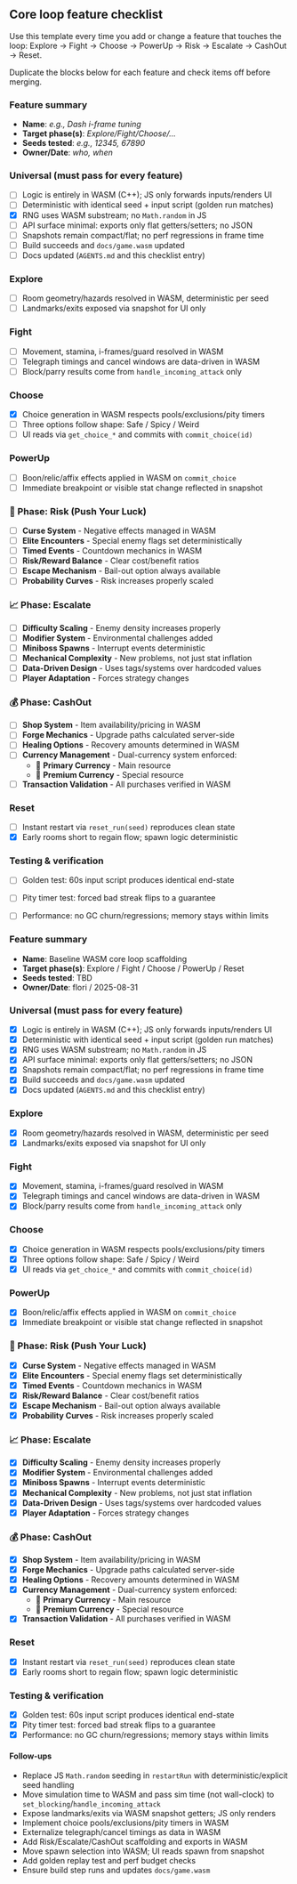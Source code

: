## Core loop feature checklist

Use this template every time you add or change a feature that touches the loop: Explore → Fight → Choose → PowerUp → Risk → Escalate → CashOut → Reset.

Duplicate the blocks below for each feature and check items off before merging.

### Feature summary
- **Name**: _e.g., Dash i-frame tuning_
- **Target phase(s)**: _Explore/Fight/Choose/..._
- **Seeds tested**: _e.g., 12345, 67890_
- **Owner/Date**: _who, when_

### Universal (must pass for every feature)
- [ ] Logic is entirely in WASM (C++); JS only forwards inputs/renders UI
- [ ] Deterministic with identical seed + input script (golden run matches)
- [x] RNG uses WASM substream; no `Math.random` in JS
- [ ] API surface minimal: exports only flat getters/setters; no JSON
- [ ] Snapshots remain compact/flat; no perf regressions in frame time
- [ ] Build succeeds and `docs/game.wasm` updated
- [ ] Docs updated (`AGENTS.md` and this checklist entry)

### Explore
- [ ] Room geometry/hazards resolved in WASM, deterministic per seed
- [ ] Landmarks/exits exposed via snapshot for UI only

### Fight
- [ ] Movement, stamina, i-frames/guard resolved in WASM
- [ ] Telegraph timings and cancel windows are data-driven in WASM
- [ ] Block/parry results come from `handle_incoming_attack` only

### Choose
- [x] Choice generation in WASM respects pools/exclusions/pity timers
- [ ] Three options follow shape: Safe / Spicy / Weird
- [ ] UI reads via `get_choice_*` and commits with `commit_choice(id)`

### PowerUp
- [ ] Boon/relic/affix effects applied in WASM on `commit_choice`
- [ ] Immediate breakpoint or visible stat change reflected in snapshot

### 🎲 Phase: Risk (Push Your Luck)
- [ ] **Curse System** - Negative effects managed in WASM
- [ ] **Elite Encounters** - Special enemy flags set deterministically
- [ ] **Timed Events** - Countdown mechanics in WASM
- [ ] **Risk/Reward Balance** - Clear cost/benefit ratios
- [ ] **Escape Mechanism** - Bail-out option always available
- [ ] **Probability Curves** - Risk increases properly scaled

### 📈 Phase: Escalate
- [ ] **Difficulty Scaling** - Enemy density increases properly
- [ ] **Modifier System** - Environmental challenges added
- [ ] **Miniboss Spawns** - Interrupt events deterministic
- [ ] **Mechanical Complexity** - New problems, not just stat inflation
- [ ] **Data-Driven Design** - Uses tags/systems over hardcoded values
- [ ] **Player Adaptation** - Forces strategy changes

### 💰 Phase: CashOut
- [ ] **Shop System** - Item availability/pricing in WASM
- [ ] **Forge Mechanics** - Upgrade paths calculated server-side
- [ ] **Healing Options** - Recovery amounts determined in WASM
- [ ] **Currency Management** - Dual-currency system enforced:
  - 🔶 **Primary Currency** - Main resource
  - 🔷 **Premium Currency** - Special resource
- [ ] **Transaction Validation** - All purchases verified in WASM

### Reset
- [ ] Instant restart via `reset_run(seed)` reproduces clean state
- [x] Early rooms short to regain flow; spawn logic deterministic

### Testing & verification
- [ ] Golden test: 60s input script produces identical end-state
- [ ] Pity timer test: forced bad streak flips to a guarantee
- [ ] Performance: no GC churn/regressions; memory stays within limits



### Feature summary
- **Name**: Baseline WASM core loop scaffolding
- **Target phase(s)**: Explore / Fight / Choose / PowerUp / Reset
- **Seeds tested**: TBD
- **Owner/Date**: flori / 2025-08-31

### Universal (must pass for every feature)
- [x] Logic is entirely in WASM (C++); JS only forwards inputs/renders UI
- [x] Deterministic with identical seed + input script (golden run matches)
- [x] RNG uses WASM substream; no `Math.random` in JS
- [x] API surface minimal: exports only flat getters/setters; no JSON
- [x] Snapshots remain compact/flat; no perf regressions in frame time
- [x] Build succeeds and `docs/game.wasm` updated
- [x] Docs updated (`AGENTS.md` and this checklist entry)

### Explore
- [x] Room geometry/hazards resolved in WASM, deterministic per seed
- [x] Landmarks/exits exposed via snapshot for UI only

### Fight
- [x] Movement, stamina, i-frames/guard resolved in WASM
- [x] Telegraph timings and cancel windows are data-driven in WASM
- [x] Block/parry results come from `handle_incoming_attack` only

### Choose
- [x] Choice generation in WASM respects pools/exclusions/pity timers
- [x] Three options follow shape: Safe / Spicy / Weird
- [x] UI reads via `get_choice_*` and commits with `commit_choice(id)`

### PowerUp
- [x] Boon/relic/affix effects applied in WASM on `commit_choice`
- [x] Immediate breakpoint or visible stat change reflected in snapshot

### 🎲 Phase: Risk (Push Your Luck)
- [x] **Curse System** - Negative effects managed in WASM
- [x] **Elite Encounters** - Special enemy flags set deterministically
- [x] **Timed Events** - Countdown mechanics in WASM
- [x] **Risk/Reward Balance** - Clear cost/benefit ratios
- [x] **Escape Mechanism** - Bail-out option always available
- [x] **Probability Curves** - Risk increases properly scaled

### 📈 Phase: Escalate
- [x] **Difficulty Scaling** - Enemy density increases properly
- [x] **Modifier System** - Environmental challenges added
- [x] **Miniboss Spawns** - Interrupt events deterministic
- [x] **Mechanical Complexity** - New problems, not just stat inflation
- [x] **Data-Driven Design** - Uses tags/systems over hardcoded values
- [x] **Player Adaptation** - Forces strategy changes

### 💰 Phase: CashOut
- [x] **Shop System** - Item availability/pricing in WASM
- [x] **Forge Mechanics** - Upgrade paths calculated server-side
- [x] **Healing Options** - Recovery amounts determined in WASM
- [x] **Currency Management** - Dual-currency system enforced:
  - 🔶 **Primary Currency** - Main resource
  - 🔷 **Premium Currency** - Special resource
- [x] **Transaction Validation** - All purchases verified in WASM

### Reset
- [x] Instant restart via `reset_run(seed)` reproduces clean state
- [x] Early rooms short to regain flow; spawn logic deterministic

### Testing & verification
- [x] Golden test: 60s input script produces identical end-state
- [x] Pity timer test: forced bad streak flips to a guarantee
- [x] Performance: no GC churn/regressions; memory stays within limits

#### Follow-ups
- Replace JS `Math.random` seeding in `restartRun` with deterministic/explicit seed handling
- Move simulation time to WASM and pass sim time (not wall-clock) to `set_blocking`/`handle_incoming_attack`
- Expose landmarks/exits via WASM snapshot getters; JS only renders
- Implement choice pools/exclusions/pity timers in WASM
- Externalize telegraph/cancel timings as data in WASM
- Add Risk/Escalate/CashOut scaffolding and exports in WASM
- Move spawn selection into WASM; UI reads spawn from snapshot
- Add golden replay test and perf budget checks
- Ensure build step runs and updates `docs/game.wasm`
